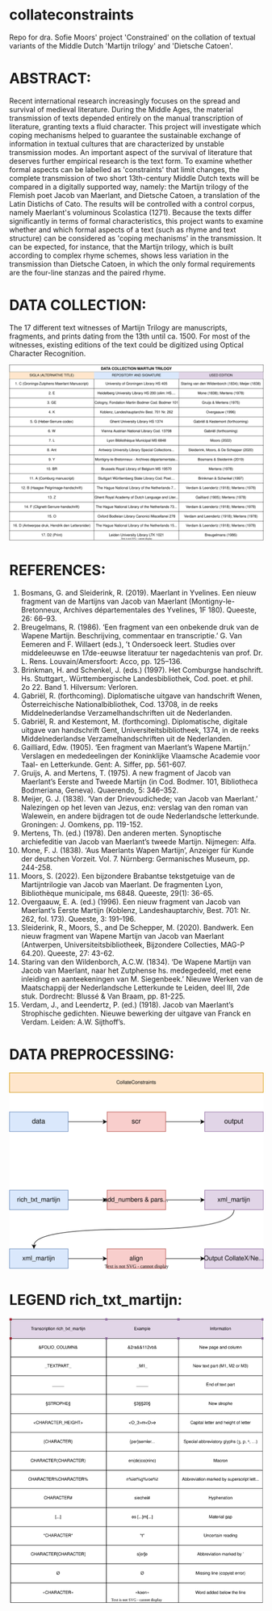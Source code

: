 # collateconstraints
Repo for dra. Sofie Moors' project 'Constrained' on the collation of textual variants of the Middle Dutch 'Martijn trilogy' and 'Dietsche Catoen'. 

# ABSTRACT: 
Recent international research increasingly focuses on the spread and survival of medieval literature. During the Middle Ages, the material transmission of texts depended entirely on the manual transcription of literature, granting texts a fluid character. This project will investigate which coping mechanisms helped to guarantee the sustainable exchange of information in textual cultures that are characterized by unstable transmission modes. An important aspect of the survival of literature that deserves further empirical research is the text form. To examine whether formal aspects can be labelled as 'constraints' that limit changes, the complete transmission of two short 13th-century Middle Dutch texts will be compared in a digitally supported way, namely: the Martijn trilogy of the Flemish poet Jacob van Maerlant, and Dietsche Catoen, a translation of the Latin Distichs of Cato. The results will be controlled with a control corpus, namely Maerlant's voluminous Scolastica (1271). Because the texts differ significantly in terms of formal characteristics, this project wants to examine whether and which formal aspects of a text (such as rhyme and text structure) can be considered as 'coping mechanisms' in the transmission. It can be expected, for instance, that the Martijn trilogy, which is built according to complex rhyme schemes, shows less variation in the transmission than Dietsche Catoen, in which the only formal requirements are the four-line stanzas and the paired rhyme.

# DATA COLLECTION: 
The 17 different text witnesses of Martijn Trilogy are manuscripts, fragments, and prints dating from the 13th until ca. 1500. For most of the witnesses, existing editions of the text could be digitized using Optical Character Recognition.

![image](https://github.com/SofieMoors/collateconstraints/blob/main/DataCollectionMartijnTrilogy.drawio.svg)

# REFERENCES: 
1) Bosmans, G. and Sleiderink, R. (2019). Maerlant in Yvelines. Een nieuw fragment van de Martijns van Jacob van Maerlant (Montigny-le-Bretonneux, Archives départementales des Yvelines, 1F 180). Queeste, 26: 66–93.
2) Breugelmans, R. (1986). ‘Een fragment van een onbekende druk van de Wapene Martijn. Beschrijving, commentaar en transcriptie.’ G. Van Eemeren and F. Willaert  (eds.), ’t Ondersoeck leert. Studies over middeleeuwse en 17de-eeuwse literatuur ter nagedachtenis van prof. Dr. L. Rens. Louvain/Amersfoort: Acco, pp. 125–136.
3) Brinkman, H. and Schenkel, J. (eds.) (1997). Het Comburgse handschrift. Hs. Stuttgart,. Württembergische Landesbibliothek, Cod. poet. et phil. 2o 22. Band 1. Hilversum: Verloren.
4) Gabriël, R. (forthcoming). Diplomatische uitgave van handschrift Wenen, Österreichische Nationalbibliothek, Cod. 13708, in de reeks Middelnederlandse Verzamelhandschriften uit de Nederlanden. 
5) Gabriël, R. and Kestemont, M. (forthcoming). Diplomatische, digitale uitgave van handschrift Gent, Universiteitsbibliotheek, 1374, in de reeks Middelnederlandse Verzamelhandschriften uit de Nederlanden. 
6) Gailliard, Edw. (1905). ‘Een fragment van Maerlant’s Wapene Martijn.’ Verslagen en mededeelingen der Koninklijke Vlaamsche Academie voor Taal- en Letterkunde. Gent: A. Siffer, pp. 561-607.
7) Gruijs, A. and Mertens, T. (1975). A new fragment of Jacob van Maerlant’s Eerste and Tweede Martijn (in Cod. Bodmer. 101, Bibliotheca Bodmeriana, Geneva). Quaerendo, 5: 346–352.
8) Meijer, G. J. (1838). ‘Van der Drievoudichede; van Jacob van Maerlant.’ Nalezingen op het leven van Jezus, enz: verslag van den roman van Walewein, en andere bijdragen tot de oude Nederlandsche letterkunde. Groningen: J. Oomkens, pp. 119-152.
9) Mertens, Th. (ed.) (1978). Den anderen merten. Synoptische archiefeditie van Jacob van Maerlant’s tweede Martijn. Nijmegen: Alfa.
10) Mone, F. J. (1838). ‘Aus Maerlants Wapen Martijn’, Anzeiger für Kunde der deutschen Vorzeit. Vol. 7. Nürnberg: Germanisches Museum, pp. 244-258.
11) Moors, S. (2022). Een bijzondere Brabantse tekstgetuige van de Martijntrilogie van Jacob van Maerlant. De fragmenten Lyon, Bibliothèque municipale, ms 6848. Queeste, 29(1): 36-65.
12) Overgaauw, E. A. (ed.) (1996). Een nieuw fragment van Jacob van Maerlant’s Eerste Martijn (Koblenz, Landeshauptarchiv, Best. 701: Nr. 262, fol. 173). Queeste, 3: 191–196.
13) Sleiderink, R., Moors, S., and De Schepper, M. (2020). Bandwerk. Een nieuw fragment van Wapene Martijn van Jacob van Maerlant (Antwerpen, Universiteitsbibliotheek, Bijzondere Collecties, MAG-P 64.20). Queeste, 27: 43-62.
14) Staring van den Wildenborch, A.C.W. (1834). ‘De Wapene Martijn van Jacob van Maerlant, naar het Zutphense hs. medegedeeld, met eene inleiding en aanteekeningen van M. Siegenbeek.’ Nieuwe Werken van de Maatschappij der Nederlandsche Letterkunde te Leiden, deel III, 2de stuk. Dordrecht: Blussé & Van Braam, pp. 81-225.
15) Verdam, J., and Leendertz, P. (ed.) (1918). Jacob van Maerlant’s Strophische gedichten. Nieuwe bewerking der uitgave van Franck en Verdam. Leiden: A.W. Sijthoff’s.


# DATA PREPROCESSING: 

![flowchart](https://github.com/SofieMoors/collateconstraints/blob/main/flowchart.drawio.svg)

# LEGEND rich_txt_martijn:

![flowchart](https://github.com/SofieMoors/collateconstraints/blob/main/Legend_rich_txt_files.drawio.svg)
